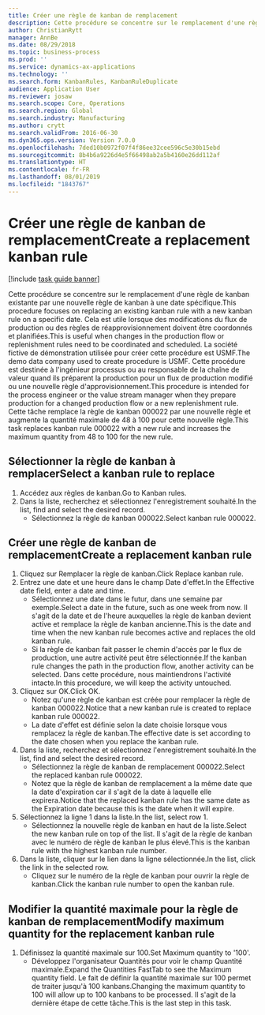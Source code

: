 ```yaml
---
title: Créer une règle de kanban de remplacement
description: Cette procédure se concentre sur le remplacement d'une règle de kanban existante par une nouvelle règle de kanban à une date spécifique.
author: ChristianRytt
manager: AnnBe
ms.date: 08/29/2018
ms.topic: business-process
ms.prod: ''
ms.service: dynamics-ax-applications
ms.technology: ''
ms.search.form: KanbanRules, KanbanRuleDuplicate
audience: Application User
ms.reviewer: josaw
ms.search.scope: Core, Operations
ms.search.region: Global
ms.search.industry: Manufacturing
ms.author: crytt
ms.search.validFrom: 2016-06-30
ms.dyn365.ops.version: Version 7.0.0
ms.openlocfilehash: 7ded10b0972f07f4f86ee32cee596c5e30b15ebd
ms.sourcegitcommit: 8b4b6a9226d4e5f66498ab2a5b4160e26dd112af
ms.translationtype: HT
ms.contentlocale: fr-FR
ms.lasthandoff: 08/01/2019
ms.locfileid: "1843767"
---
```

# <a name="create-a-replacement-kanban-rule"></a><span data-ttu-id="037bf-103">Créer une règle de kanban de remplacement</span><span class="sxs-lookup"><span data-stu-id="037bf-103">Create a replacement kanban rule</span></span>

[!include [task guide banner](../../includes/task-guide-banner.md)]

<span data-ttu-id="037bf-104">Cette procédure se concentre sur le remplacement d'une règle de kanban existante par une nouvelle règle de kanban à une date spécifique.</span><span class="sxs-lookup"><span data-stu-id="037bf-104">This procedure focuses on replacing an existing kanban rule with a new kanban rule on a specific date.</span></span> <span data-ttu-id="037bf-105">Cela est utile lorsque des modifications du flux de production ou des règles de réapprovisionnement doivent être coordonnés et planifiées.</span><span class="sxs-lookup"><span data-stu-id="037bf-105">This is useful when changes in the production flow or replenishment rules need to be coordinated and scheduled.</span></span> <span data-ttu-id="037bf-106">La société fictive de démonstration utilisée pour créer cette procédure est USMF.</span><span class="sxs-lookup"><span data-stu-id="037bf-106">The demo data company used to create procedure is USMF.</span></span> <span data-ttu-id="037bf-107">Cette procédure est destinée à l'ingénieur processus ou au responsable de la chaîne de valeur quand ils préparent la production pour un flux de production modifié ou une nouvelle règle d'approvisionnement.</span><span class="sxs-lookup"><span data-stu-id="037bf-107">This procedure is intended for the process engineer or the value stream manager when they prepare production for a changed production flow or a new replenishment rule.</span></span> <span data-ttu-id="037bf-108">Cette tâche remplace la règle de kanban 000022 par une nouvelle règle et augmente la quantité maximale de 48 à 100 pour cette nouvelle règle.</span><span class="sxs-lookup"><span data-stu-id="037bf-108">This task replaces kanban rule 000022 with a new rule and increases the maximum quantity from 48 to 100 for the new rule.</span></span>


## <a name="select-a-kanban-rule-to-replace"></a><span data-ttu-id="037bf-109">Sélectionner la règle de kanban à remplacer</span><span class="sxs-lookup"><span data-stu-id="037bf-109">Select a kanban rule to replace</span></span>
1. <span data-ttu-id="037bf-110">Accédez aux règles de kanban.</span><span class="sxs-lookup"><span data-stu-id="037bf-110">Go to Kanban rules.</span></span>
2. <span data-ttu-id="037bf-111">Dans la liste, recherchez et sélectionnez l'enregistrement souhaité.</span><span class="sxs-lookup"><span data-stu-id="037bf-111">In the list, find and select the desired record.</span></span>
    * <span data-ttu-id="037bf-112">Sélectionnez la règle de kanban 000022.</span><span class="sxs-lookup"><span data-stu-id="037bf-112">Select kanban rule 000022.</span></span>  

## <a name="create-a-replacement-kanban-rule"></a><span data-ttu-id="037bf-113">Créer une règle de kanban de remplacement</span><span class="sxs-lookup"><span data-stu-id="037bf-113">Create a replacement kanban rule</span></span>
1. <span data-ttu-id="037bf-114">Cliquez sur Remplacer la règle de kanban.</span><span class="sxs-lookup"><span data-stu-id="037bf-114">Click Replace kanban rule.</span></span>
2. <span data-ttu-id="037bf-115">Entrez une date et une heure dans le champ Date d'effet.</span><span class="sxs-lookup"><span data-stu-id="037bf-115">In the Effective date field, enter a date and time.</span></span>
    * <span data-ttu-id="037bf-116">Sélectionnez une date dans le futur, dans une semaine par exemple.</span><span class="sxs-lookup"><span data-stu-id="037bf-116">Select a date in the future, such as one week from now.</span></span> <span data-ttu-id="037bf-117">Il s'agit de la date et de l'heure auxquelles la règle de kanban devient active et remplace la règle de kanban ancienne.</span><span class="sxs-lookup"><span data-stu-id="037bf-117">This is the date and time when the new kanban rule becomes active and replaces the old kanban rule.</span></span>  
    * <span data-ttu-id="037bf-118">Si la règle de kanban fait passer le chemin d'accès par le flux de production, une autre activité peut être sélectionnée.</span><span class="sxs-lookup"><span data-stu-id="037bf-118">If the kanban rule changes the path in the production flow,  another activity can be selected.</span></span>  <span data-ttu-id="037bf-119">Dans cette procédure, nous maintiendrons l'activité intacte.</span><span class="sxs-lookup"><span data-stu-id="037bf-119">In this procedure, we will keep the activity untouched.</span></span>  
3. <span data-ttu-id="037bf-120">Cliquez sur OK.</span><span class="sxs-lookup"><span data-stu-id="037bf-120">Click OK.</span></span>
    * <span data-ttu-id="037bf-121">Notez qu'une règle de kanban est créée pour remplacer la règle de kanban 000022.</span><span class="sxs-lookup"><span data-stu-id="037bf-121">Notice that a new kanban rule is created to replace kanban rule 000022.</span></span>  
    * <span data-ttu-id="037bf-122">La date d'effet est définie selon la date choisie lorsque vous remplacez la règle de kanban.</span><span class="sxs-lookup"><span data-stu-id="037bf-122">The effective date is set according to the date chosen when you replace the kanban rule.</span></span>  
4. <span data-ttu-id="037bf-123">Dans la liste, recherchez et sélectionnez l'enregistrement souhaité.</span><span class="sxs-lookup"><span data-stu-id="037bf-123">In the list, find and select the desired record.</span></span>
    * <span data-ttu-id="037bf-124">Sélectionnez la règle de kanban de remplacement 000022.</span><span class="sxs-lookup"><span data-stu-id="037bf-124">Select the replaced kanban rule 000022.</span></span>  
    * <span data-ttu-id="037bf-125">Notez que la règle de kanban de remplacement a la même date que la date d'expiration car il s'agit de la date à laquelle elle expirera.</span><span class="sxs-lookup"><span data-stu-id="037bf-125">Notice that the replaced kanban rule has the same date as the Expiration date because this is the date when it will expire.</span></span>  
5. <span data-ttu-id="037bf-126">Sélectionnez la ligne 1 dans la liste.</span><span class="sxs-lookup"><span data-stu-id="037bf-126">In the list, select row 1.</span></span>
    * <span data-ttu-id="037bf-127">Sélectionnez la nouvelle règle de kanban en haut de la liste.</span><span class="sxs-lookup"><span data-stu-id="037bf-127">Select the new kanban rule on top of the list.</span></span> <span data-ttu-id="037bf-128">Il s'agit de la règle de kanban avec le numéro de règle de kanban le plus élevé.</span><span class="sxs-lookup"><span data-stu-id="037bf-128">This is the kanban rule with the highest kanban rule number.</span></span>  
6. <span data-ttu-id="037bf-129">Dans la liste, cliquer sur le lien dans la ligne sélectionnée.</span><span class="sxs-lookup"><span data-stu-id="037bf-129">In the list, click the link in the selected row.</span></span>
    * <span data-ttu-id="037bf-130">Cliquez sur le numéro de la règle de kanban pour ouvrir la règle de kanban.</span><span class="sxs-lookup"><span data-stu-id="037bf-130">Click the kanban rule number to open the kanban rule.</span></span>  

## <a name="modify-maximum-quantity-for-the-replacement-kanban-rule"></a><span data-ttu-id="037bf-131">Modifier la quantité maximale pour la règle de kanban de remplacement</span><span class="sxs-lookup"><span data-stu-id="037bf-131">Modify maximum quantity for the replacement kanban rule</span></span>
1. <span data-ttu-id="037bf-132">Définissez la quantité maximale sur 100.</span><span class="sxs-lookup"><span data-stu-id="037bf-132">Set Maximum quantity to '100'.</span></span>
    * <span data-ttu-id="037bf-133">Développez l'organisateur Quantités pour voir le champ Quantité maximale.</span><span class="sxs-lookup"><span data-stu-id="037bf-133">Expand the Quantities FastTab to see the Maximum quantity field.</span></span> <span data-ttu-id="037bf-134">Le fait de définir la quantité maximale sur 100 permet de traiter jusqu'à 100 kanbans.</span><span class="sxs-lookup"><span data-stu-id="037bf-134">Changing the maximum quantity to 100 will allow up to 100 kanbans to be processed.</span></span>    <span data-ttu-id="037bf-135">Il s'agit de la dernière étape de cette tâche.</span><span class="sxs-lookup"><span data-stu-id="037bf-135">This is the last step in this task.</span></span>  

